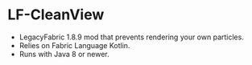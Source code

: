 # LF-CleanView
- LegacyFabric 1.8.9 mod that prevents rendering your own particles.
- Relies on Fabric Language Kotlin.
- Runs with Java 8 or newer.